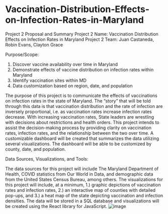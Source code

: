 # Vaccination-Distribution-Effects-on-Infection-Rates-in-Maryland

Project 2 Proposal and Summary
Project 2 Name: Vaccination Distribution Effects on Infection Rates in Maryland
Project 2 Team: Juan Castaneda, Robin Evans, Clayton Grace

Purpose/Scope:

1. Discover vaccine availability over time in Maryland
2. Demonstrate effects of vaccine distribution on infection rates within Maryland
3. Identify vaccination sites within MD
4. Data customization based on region, date, and population

The purpose of this project is to communicate the effects of vaccinations on infection rates in the state of Maryland. The “story” that will be told through this data is that vaccination distribution and the rate of infection are inversely proportional, i.e. as vaccination rates increase infection rates decrease. With increasing vaccination rates, State leaders are wrestling with decisions about restrictions and health orders. This project intends to assist the decision-making process by providing clarity on vaccination rates, infection rates, and the relationship between the two over time. A customizable dashboard will be created that summarizes the data utilizing several visualizations. The dashboard will be able to be customized by county, date, and population.

Data Sources, Visualizations, and Tools:

The data sources for this project will include The Maryland Department of Health, COVID statistics from Our World in Data, and demographic data from the United States Census Bureau, among others. The visualizations for this project will include, at a minimum, 1.) graphic depictions of vaccination rates and infection rates, 2.) an interactive map of counties with detailed pop-ups, and 3.) a heat map of the state depicting vaccination and infection densities. The data will be stored in a SQL database and visualizations will be created using the React library for JavaScript. 
![image](https://user-images.githubusercontent.com/77289566/118372232-9d083680-b57e-11eb-9373-578440d4061c.png)
